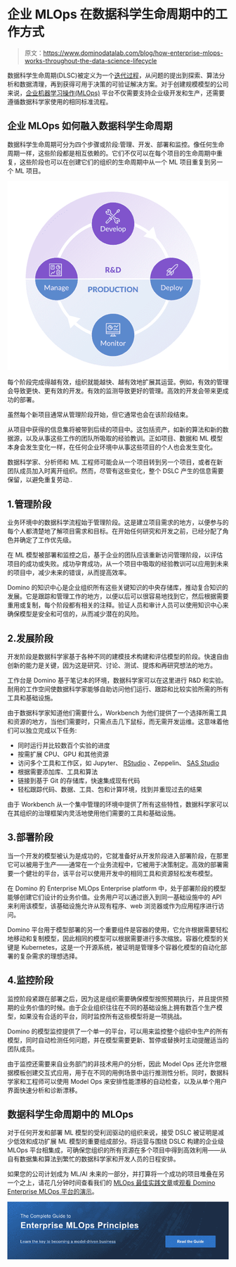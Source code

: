 # 企业 MLOps 在数据科学生命周期中的工作方式

> 原文：<https://www.dominodatalab.com/blog/how-enterprise-mlops-works-throughout-the-data-science-lifecycle>

数据科学生命周期(DLSC)被定义为一个[迭代过程](https://www.math.ucdavis.edu/~saito/ucd4ids/BinYu021320.pdf)，从问题的提出到探索、算法分析和数据清理，再到获得可用于决策的可验证解决方案。对于创建规模模型的公司来说，[企业机器学习操作(MLOps)](https://www.dominodatalab.com/resources/a-guide-to-enterprise-mlops/) 平台不仅需要支持企业级开发和生产，还需要遵循数据科学家使用的相同标准流程。

## 企业 MLOps 如何融入数据科学生命周期

数据科学生命周期可分为四个步骤或阶段:管理、开发、部署和监控。像任何生命周期一样，这些阶段都是相互依赖的。它们不仅可以在每个项目的生命周期中重复，这些阶段也可以在创建它们的组织的生命周期中从一个 ML 项目重复到另一个 ML 项目。

![Enterprise MLOps and the Data Science Lifecycle | Domino Data Lab](img/c84b43a55e99363ba32bd57c58303c80.png)

每个阶段完成得越有效，组织就能越快、越有效地扩展其运营。例如，有效的管理会导致更快、更有效的开发。有效的监测导致更好的管理。高效的开发会带来更成功的部署。

虽然每个新项目通常从管理阶段开始，但它通常也会在该阶段结束。

从项目中获得的信息集将被带到后续的项目中。这包括资产，如新的算法和新的数据源，以及从事这些工作的团队所吸取的经验教训。正如项目、数据和 ML 模型本身会发生变化一样，在任何企业环境中从事这些项目的个人也会发生变化。

数据科学家、分析师和 ML 工程师可能会从一个项目转到另一个项目，或者在新团队成员加入时离开组织。然而，尽管有这些变化，整个 DSLC 产生的信息需要保留，以避免重复劳动..

## 1.管理阶段

业务环境中的数据科学流程始于管理阶段。这是建立项目需求的地方，以便参与的每个人都清楚地了解项目需求和目标。在开始任何研究和开发之前，已经分配了角色并确定了工作优先级。

在 ML 模型被部署和监控之后，基于企业的团队应该重新访问管理阶段，以评估项目的成功或失败。成功孕育成功，从一个项目中吸取的经验教训可以应用到未来的项目中，减少未来的错误，从而提高效率。

Domino 的知识中心是企业组织所有这些关键知识的中央存储库，推动复合知识的发展。它是跟踪和管理工作的地方，以便以后可以很容易地找到它，然后根据需要重用或复制，每个阶段都有相关的注释。验证人员和审计人员可以使用知识中心来确保模型是安全和可信的，从而减少潜在的风险。

## 2.发展阶段

开发阶段是数据科学家基于各种不同的建模技术构建和评估模型的阶段。快速自由创新的能力是关键，因为这是研究、讨论、测试、提炼和再研究想法的地方。

工作台是 Domino 基于笔记本的环境，数据科学家可以在这里进行 R&D 和实验。耐用的工作空间使数据科学家能够自助访问他们运行、跟踪和比较实验所需的所有工具和基础设施。

由于数据科学家知道他们需要什么，Workbench 为他们提供了一个选择所需工具和资源的地方，当他们需要时，只需点击几下鼠标，而无需开发运维。这意味着他们可以独立完成以下任务:

*   同时运行并比较数百个实验的进度
*   按需扩展 CPU、GPU 和其他资源
*   访问多个工具和工作区，如 Jupyter、 [RStudio](https://www.rstudio.com/products/rstudio/) 、Zeppelin、 [SAS Studio](https://www.sas.com/en_us/software/studio.html)
*   根据需要添加库、工具和算法
*   链接到基于 Git 的存储库，快速集成现有代码
*   轻松跟踪代码、数据、工具、包和计算环境，找到并重现过去的结果

由于 Workbench 从一个集中管理的环境中提供了所有这些特性，数据科学家可以在其组织的治理框架内灵活地使用他们需要的工具和基础设施。

## 3.部署阶段

当一个开发的模型被认为是成功的，它就准备好从开发阶段进入部署阶段，在那里它可以被用于生产——通常在一个业务流程中，它被用于决策制定。高效的部署需要一个健壮的平台，该平台可以使用开发中的相同工具和资源轻松发布模型。

在 Domino 的 Enterprise MLOps Enterprise platform 中，处于部署阶段的模型能够创建它们设计的业务价值。业务用户可以通过嵌入到同一基础设施中的 API 来利用该模型，该基础设施允许从现有程序、web 浏览器或作为应用程序进行访问。

Domino 平台用于模型部署的另一个重要组件是容器的使用，它允许根据需要轻松地移动和复制模型，因此相同的模型可以根据需要进行多次缩放。容器化模型的关键是 Kubernetes，这是一个开源系统，被证明是管理多个容器化模型的自动化部署的复杂需求的理想选择。

## 4.监控阶段

监控阶段紧跟在部署之后，因为这是组织需要确保模型按照预期执行，并且提供预期的业务价值的时候。由于企业组织往往在不同的基础设施上拥有数百个生产模型，如果没有合适的平台，同时监控所有这些模型将是一项挑战。

Domino 的模型监控提供了一个单一的平台，可以用来监控整个组织中生产的所有模型，同时自动检测任何问题，并在模型需要更新、暂停或替换时主动提醒适当的团队成员。

由于监控还需要来自业务部门的非技术用户的分析，因此 Model Ops 还允许您根据模板创建交互式应用，用于在不同的用例场景中运行推测性分析。同时，数据科学家和工程师可以使用 Model Ops 来安排性能漂移的自动检查，以及从单个用户界面快速分析和诊断漂移。

## 数据科学生命周期中的 MLOps

对于任何开发和部署 ML 模型的受利润驱动的组织来说，接受 DSLC 被证明是减少低效和成功扩展 ML 模型的重要组成部分。将运营与围绕 DSLC 构建的企业级 MLOps 平台相集成，可确保您组织的所有资源在多个项目中得到高效利用——从自有数据集和算法到繁忙的数据科学家和开发人员的日程安排。

如果您的公司计划成为 ML/AI 未来的一部分，并打算将一个成功的项目堆叠在另一个之上，请花几分钟时间查看我们的 [MLOps 最佳实践文章](/mlops-best-practices-for-large-organizations)或[观看 Domino Enterprise MLOps 平台的演示](https://www.dominodatalab.com/demo/)。

[![The Complete Guide to  Enterprise MLOps Principles  Learn the key to becoming a model-driven business Read the Guide](img/9c077285252ec960ecf5eff9b9d6c5dc.png)](https://cta-redirect.hubspot.com/cta/redirect/6816846/4670a0fa-8832-4636-93d7-a77ea2f9611c)